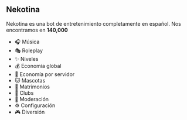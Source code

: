 ## Nekotina

Nekotina es una bot de entretenimiento completamente en español. Nos encontramos en **140,000**

* 🎧 Música
* 🎭 Roleplay
* ✨ Niveles
* 💰 Economía global
* 💸 Economía por servidor
* 🐱 Mascotas
* 💍 Matrimonios
* 🔶 Clubs
* 🔨 Moderación
* ⚙️ Configuración
* 🎮 Diversión

